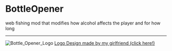 # BottleOpener
web fishing mod that modifies how alcohol affects the player and for how long

---
![Bottle_Opener_Logo](https://github.com/user-attachments/assets/c3727cd5-6d06-48a4-9f0f-c3c62c283a43)
[Logo Design made by my girlfriend (click here!)](https://twitter.com/itscannedcanine)
